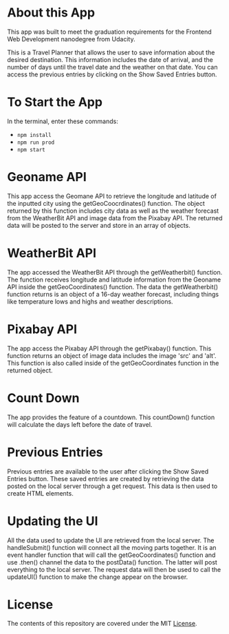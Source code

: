 # About this App
This app was built to meet the graduation requirements for the Frontend Web Development nanodegree from Udacity.

This is a Travel Planner that allows the user to save information about the desired destination. This information includes the date of arrival, and the number of days until the travel date and the weather on that date. You can access the previous entries by clicking on the Show Saved Entries button.

# To Start the App
In the terminal, enter these commands: 
- `npm install`
- `npm run prod`
- `npm start`

# Geoname API
This app access the Geomane API to retrieve the longitude and latitude of the inputted city using the getGeoCoocrdinates() function. The object returned by this function includes city data as well as the weather forecast from the WeatherBit API and image data from the Pixabay API. The returned data will be posted to the server and store in an array of objects.

# WeatherBit API
The app accessed the WeatherBit API through the getWeatherbit() function. The function receives longitude and latitude information from the Geoname API inside the getGeoCoordinates() function. The data the getWeatherbit() function returns is an object of a 16-day weather forecast, including things like temperature lows and highs and weather descriptions.

# Pixabay API
The app access the Pixabay API through the getPixabay() function. This function returns an object of image data includes the image 'src' and 'alt'. This function is also called inside of the getGeoCoordinates function in the returned object.

# Count Down
The app provides the feature of a countdown. This countDown() function will calculate the days left before the date of travel.

# Previous Entries
Previous entries are available to the user after clicking the Show Saved Entries button. These saved entries are created by retrieving the data posted on the local server through a get request. This data is then used to create HTML elements.

# Updating the UI
All the data used to update the UI are retrieved from the local server. The handleSubmit() function will connect all the moving parts together. It is an event handler function that will call the getGeoCoordinates() function and use .then() channel the data to the postData() function. The latter will post everything to the local server. The request data will then be used to call the updateUI() function to make the change appear on the browser.

# License
The contents of this repository are covered under the MIT [License](/LICENSE).
